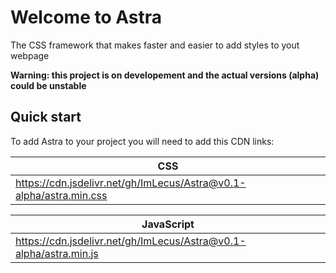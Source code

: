 # Welcome to Astra
The CSS framework that makes faster and easier to add styles to yout webpage

**Warning: this project is on developement and the actual versions (alpha) could be unstable**

## Quick start

To add Astra to your project you will need to add this CDN links:

|CSS|
|--|
|https://cdn.jsdelivr.net/gh/ImLecus/Astra@v0.1-alpha/astra.min.css|

|JavaScript|
|--|
|https://cdn.jsdelivr.net/gh/ImLecus/Astra@v0.1-alpha/astra.min.js|
